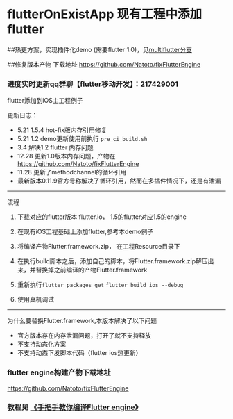  
# flutterOnExistApp 现有工程中添加flutter

##热更方案，实现插件化demo (需要flutter 1.0)，见[multiflutter分支](https://github.com/Natoto/flutterOnExistApp/tree/multiflutter) 

##修复版本产物 下载地址 https://github.com/Natoto/fixFlutterEngine 

### 进度实时更新qq群聊【flutter移动开发】：217429001

flutter添加到iOS主工程例子 
 

更新日志：

* 5.21 1.5.4 hot-fix版内存引用修复
* 5.21 1.2 demo更新使用前执行 `pre_ci_build.sh`
* 3.4   解决1.2 flutter 内存问题
* 12.28 更新1.0版本内存问题，产物在 https://github.com/Natoto/fixFlutterEngine 
* 11.28 更新了methodchannel的循环引用
* 最新版本0.11.9官方号称解决了循环引用，然而在多插件情况下，还是有泄漏

---
流程

1. 下载对应的flutter版本 flutter.io， 1.5的flutter对应1.5的engine

2. 在现有iOS工程基础上添加flutter,参考本demo例子

3. 将编译产物Flutter.framework.zip， 在工程Resource目录下

4. 在执行build脚本之后，添加自己的脚本，将Flutter.framework.zip解压出来，并替换掉之前编译的产物Flutter.framework

5. 重新执行`flutter packages get` `flutter build ios --debug` 

6. 使用真机调试

---
为什么要替换Flutter.framework,本版本解决了以下问题

* 官方版本存在内存泄漏问题，打开了就不支持释放
* 不支持动态化方案
* 不支持动态下发脚本代码（flutter ios热更新）

### flutter engine构建产物下载地址
https://github.com/Natoto/fixFlutterEngine 



### 教程见 [《手把手教你编译Flutter engine》](https://juejin.im/post/5c24acd5f265da6164141236)
